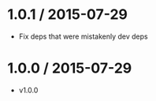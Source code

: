 1.0.1 / 2015-07-29
=================
  * Fix deps that were mistakenly dev deps

1.0.0 / 2015-07-29
=================
  * v1.0.0
